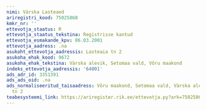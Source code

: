 ```yaml
---
nimi: Värska Lasteaed
ariregistri_kood: 75025868
kmkr_nr: ''
ettevotja_staatus: R
ettevotja_staatus_tekstina: Registrisse kantud
ettevotja_esmakande_kpv: 06.03.2001
ettevotja_aadress: .na
asukoht_ettevotja_aadressis: Lasteaia tn 2
asukoha_ehak_kood: 9672
asukoha_ehak_tekstina: Värska alevik, Setomaa vald, Võru maakond
indeks_ettevotja_aadressis: '64001'
ads_adr_id: 3351391
ads_ads_oid: .na
ads_normaliseeritud_taisaadress: Võru maakond, Setomaa vald, Värska alevik, Lasteaia
  tn 2
teabesysteemi_link: https://ariregister.rik.ee/ettevotja.py?ark=75025868&ref=rekvisiidid
---
```

